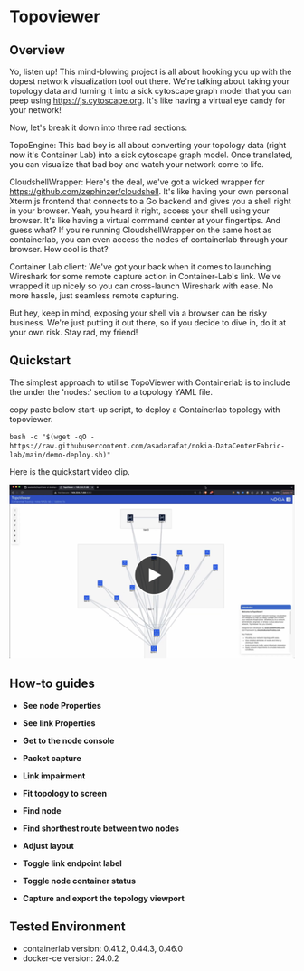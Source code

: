 # Topoviewer

## Overview
Yo, listen up! This mind-blowing project is all about hooking you up with the dopest network visualization tool out there. We're talking about taking your topology data and turning it into a sick cytoscape graph model that you can peep using https://js.cytoscape.org. It's like having a virtual eye candy for your network!

Now, let's break it down into three rad sections:

TopoEngine: This bad boy is all about converting your topology data (right now it's Container Lab) into a sick cytoscape graph model. Once translated, you can visualize that bad boy and watch your network come to life.

CloudshellWrapper: Here's the deal, we've got a wicked wrapper for https://github.com/zephinzer/cloudshell. It's like having your own personal Xterm.js frontend that connects to a Go backend and gives you a shell right in your browser. Yeah, you heard it right, access your shell using your browser. It's like having a virtual command center at your fingertips. And guess what? If you're running CloudshellWrapper on the same host as containerlab, you can even access the nodes of containerlab through your browser. How cool is that?

Container Lab client: We've got your back when it comes to launching Wireshark for some remote capture action in Container-Lab's link. We've wrapped it up nicely so you can cross-launch Wireshark with ease. No more hassle, just seamless remote capturing.

But hey, keep in mind, exposing your shell via a browser can be risky business. We're just putting it out there, so if you decide to dive in, do it at your own risk. Stay rad, my friend!


## Quickstart
The simplest approach to utilise TopoViewer with Containerlab is to include the under the 'nodes:' section to a topology YAML file.

copy paste below start-up script, to deploy a Containerlab topology with topoviewer.

```Shell
bash -c "$(wget -qO - https://raw.githubusercontent.com/asadarafat/nokia-DataCenterFabric-lab/main/demo-deploy.sh)"
```

Here is the quickstart video clip.

<div align="left" width="100%" height="365" >
  <a href="https://www.youtube.com/watch?v=na6M1Zfum4o"><img src="https://github.com/asadarafat/topoViewer/blob/development/docs/image/topoViewer-quickstart.png" alt="TopoViewer - Quickstart video clip"></a>
</div>



## How-to guides

* **See node Properties**

* **See link Properties**

* **Get to the node console**

* **Packet capture**

* **Link impairment**

* **Fit topology to screen**

* **Find node**

* **Find shorthest route between two nodes**

* **Adjust layout**

* **Toggle link endpoint label**

* **Toggle node container status**

* **Capture and export the topology viewport**










## Tested Environment
- containerlab version:  0.41.2, 0.44.3, 0.46.0
- docker-ce version: 24.0.2
